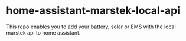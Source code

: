 # home-assistant-marstek-local-api
This repo enables you to add your battery, solar or EMS with the local marstek api to home assistant.
